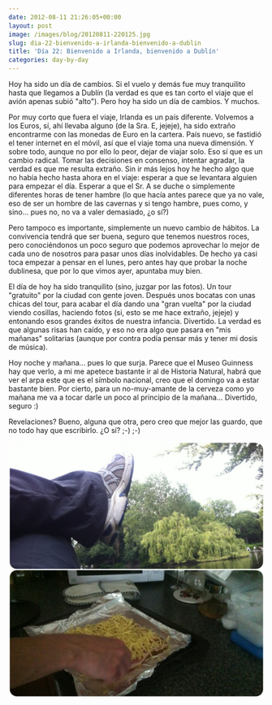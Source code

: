 ```yaml
---
date: 2012-08-11 21:26:05+00:00
layout: post
image: /images/blog/20120811-220125.jpg
slug: dia-22-bienvenido-a-irlanda-bienvenido-a-dublin
title: 'Día 22: Bienvenido a Irlanda, bienvenido a Dublín'
categories: day-by-day
---
```


Hoy ha sido un día de cambios. Si el vuelo y demás fue muy tranquilito hasta que llegamos a Dublín (la verdad es que es tan corto el viaje que el avión apenas subió "alto"). Pero hoy ha sido un día de cambios. Y muchos.

Por muy corto que fuera el viaje, Irlanda es un país diferente. Volvemos a los Euros, sí, ahí llevaba alguno (de la Sra. E, jejeje), ha sido extraño encontrarme con las monedas de Euro en la cartera. País nuevo, se fastidió el tener internet en el móvil, así que el viaje toma una nueva dimensión. Y sobre todo, aunque no por ello lo peor, dejar de viajar solo. Eso sí que es un cambio radical. Tomar las decisiones en consenso, intentar agradar, la verdad es que me resulta extraño. Sin ir más lejos hoy he hecho algo que no había hecho hasta ahora en el viaje: esperar a que se levantara alguien para empezar el día. Esperar a que el Sr. A se duche o simplemente diferentes horas de tener hambre (lo que hacía antes parece que ya no vale, eso de ser un hombre de las cavernas y si tengo hambre, pues como, y sino... pues no, no va a valer demasiado, ¿o sí?)

Pero tampoco es importante, simplemente un nuevo cambio de hábitos. La convivencia tendrá que ser buena, seguro que tenemos nuestros roces, pero conociéndonos un poco seguro que podemos aprovechar lo mejor de cada uno de nosotros para pasar unos días inolvidables. De hecho ya casi toca empezar a pensar en el lunes, pero antes hay que probar la noche dublinesa, que por lo que vimos ayer, apuntaba muy bien.

El día de hoy ha sido tranquilito (sino, juzgar por las fotos). Un tour "gratuito" por la ciudad con gente joven. Después unos bocatas con unas chicas del tour, para acabar el día dando una "gran vuelta" por la ciudad viendo cosillas, haciendo fotos (si, esto se me hace extraño, jejeje) y entonando esos grandes éxitos de nuestra infancia. Divertido. La verdad es que algunas risas han caído, y eso no era algo que pasara en "mis mañanas" solitarias (aunque por contra podía pensar más y tener mi dosis de música).

Hoy noche y mañana... pues lo que surja. Parece que el Museo Guinness hay que verlo, a mi me apetece bastante ir al de Historia Natural, habrá que ver el arpa este que es el símbolo nacional, creo que el domingo va a estar bastante bien. Por cierto, para un no-muy-amante de la cerveza como yo mañana me va a tocar darle un poco al principio de la mañana... Divertido, seguro :)

Revelaciones? Bueno, alguna que otra, pero creo que mejor las guardo, que no todo hay que escribirlo. ¿O sí? ;-) ;-)

[![20120811-220125.jpg](/images/blog/20120811-220125.jpg)](/images/blog/20120811-220125.jpg)
